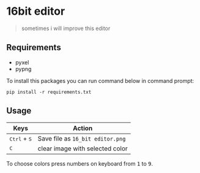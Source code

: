 # 16bit editor

> sometimes i will improve this editor

## Requirements

- pyxel
- pypng

To install this packages you can run command below in command prompt:

```
pip install -r requirements.txt
```

## Usage

Keys                           | Action
------------------------------ | -------------------
<kbd>Ctrl</kbd> + <kbd>S</kbd> | Save file as `16_bit editor.png`
<kbd>C</kbd>                   | clear image with selected color

To choose colors press numbers on keyboard from <kbd>1</kbd>  to <kbd>9</kbd>.
